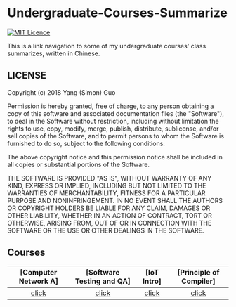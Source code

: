 # Undergraduate-Courses-Summarize

[![MIT Licence](https://badges.frapsoft.com/os/mit/mit.svg?v=103)](https://opensource.org/licenses/mit-license.php)

This is a link navigation to some of my undergraduate courses' class summarizes, written in Chinese.

## LICENSE

Copyright (c) 2018 Yang (Simon) Guo

Permission is hereby granted, free of charge, to any person obtaining a copy
of this software and associated documentation files (the "Software"), to deal
in the Software without restriction, including without limitation the rights
to use, copy, modify, merge, publish, distribute, sublicense, and/or sell
copies of the Software, and to permit persons to whom the Software is
furnished to do so, subject to the following conditions:

The above copyright notice and this permission notice shall be included in all
copies or substantial portions of the Software.

THE SOFTWARE IS PROVIDED "AS IS", WITHOUT WARRANTY OF ANY KIND, EXPRESS OR
IMPLIED, INCLUDING BUT NOT LIMITED TO THE WARRANTIES OF MERCHANTABILITY,
FITNESS FOR A PARTICULAR PURPOSE AND NONINFRINGEMENT. IN NO EVENT SHALL THE
AUTHORS OR COPYRIGHT HOLDERS BE LIABLE FOR ANY CLAIM, DAMAGES OR OTHER
LIABILITY, WHETHER IN AN ACTION OF CONTRACT, TORT OR OTHERWISE, ARISING FROM,
OUT OF OR IN CONNECTION WITH THE SOFTWARE OR THE USE OR OTHER DEALINGS IN THE
SOFTWARE.

## Courses

| [Computer Network A] | [Software Testing and QA] | [IoT Intro] | [Principle of Compiler] |
| :---------: | :---------: | :---------: | :---------: |
| [click](https://github.com/sgyzetrov/Computer-Network-Summarize/blob/master/README.md)|[click](https://github.com/sgyzetrov/Software-Testing-Summarize/blob/master/README.md)|[click](https://github.com/sgyzetrov/IoT-Intro-Summarize/blob/master/README.md)|[click](https://github.com/sgyzetrov/Principle-of-Compiler-Summarize/blob/master/README.md)|
